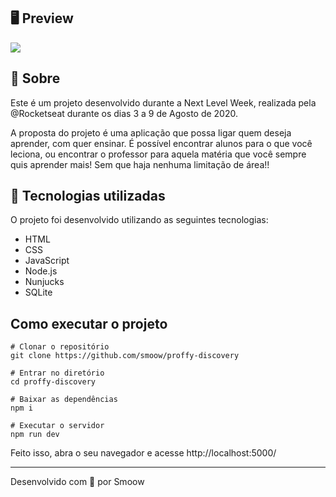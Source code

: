 ## 🖥 Preview

<img src="https://i.imgur.com/EG44oJy.png">

## 📖 Sobre

 Este é um projeto desenvolvido durante a Next Level Week, realizada pela @Rocketseat durante os dias 3 a 9 de Agosto de 2020.
 
 A proposta do projeto é uma aplicação que possa ligar quem deseja aprender, com quer ensinar. É possível encontrar alunos para o que você leciona, ou encontrar o professor para aquela matéria que você sempre quis aprender mais! Sem que haja nenhuma limitação de área!!

## 🚀 Tecnologias utilizadas

O projeto foi desenvolvido utilizando as seguintes tecnologias:

- HTML
- CSS
- JavaScript
- Node.js
- Nunjucks
- SQLite

## Como executar o projeto

```
# Clonar o repositório
git clone https://github.com/smoow/proffy-discovery

# Entrar no diretório
cd proffy-discovery

# Baixar as dependências
npm i

# Executar o servidor
npm run dev
```

Feito isso, abra o seu navegador e acesse http://localhost:5000/

--------------------

Desenvolvido com 💜 por Smoow
